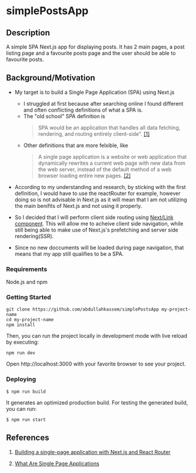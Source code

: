 # simplePostsApp
## Description
A simple SPA Next.js app for displaying posts. It has 2 main pages, a post listing page and a favourite posts page and the user should be able to favourite posts.

## Background/Motivation
- My target is to build a Single Page Application (SPA) using Next.js
    - I struggled at first because after searching online I found different and often conflicting definitions of what a SPA is.
    - The "old school" SPA definition is 
        >SPA would be an application that handles all data fetching, rendering, and routing entirely client-side". [[1]](#references)
    - Other definitions that are more felxible, like 
        >A single page application is a website or web application that dynamically rewrites a current web page with new data from the web server, instead of the default method of a web browser loading entire new pages. [[2]](#references)

- According to my understanding and research, by sticking with the first definition, I would have to use the reactRouter for example, however doing so is not advisable in Next.js as it will mean that I am not utilizing the main benifits of Next.js and not using it properly.

- So I decided that I will perform client side routing using [Next/Link component](https://nextjs.org/docs/app/building-your-application/routing/linking-and-navigating#link-component).
This will allow me to acheive client side navigation, while still being able to make use of Next.js's prefetching and server side rendering(SSR).

- Since no new doccuments will be loaded during page navigation, that means that my app still qualifies to be a SPA.

<!-- I got the getting started from https://github.com/ixartz/Next-js-Boilerplate/blob/main/README.md?plain=1 -->

### Requirements

Node.js and npm

### Getting Started 


```shell
git clone https://github.com/abdullahkassem/simplePostsApp my-project-name
cd my-project-name
npm install
```

Then, you can run the project locally in development mode with live reload by executing:

```shell
npm run dev
```

Open http://localhost:3000 with your favorite browser to see your project.

### Deploying


```shell
$ npm run build
```

It generates an optimized production build. For testing the generated build, you can run:

```shell
$ npm run start
```



## References
1. [ Building a single-page application with Next.js and React Router](https://colinhacks.com/essays/building-a-spa-with-nextjs)

2. [What Are Single Page Applications](https://www.bloomreach.com/en/blog/2018/what-is-a-single-page-application)


